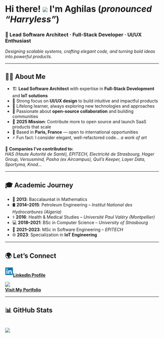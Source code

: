 # Hi there! <img src="https://media.giphy.com/media/hvRJCLFzcasrR4ia7z/giphy.gif" width="25px"> I'm **Aghilas** (*pronounced “Harryless”*)  

### 🚀 Lead Software Architect · Full-Stack Developer · UI/UX Enthusiast  
*Designing scalable systems, crafting elegant code, and turning bold ideas into powerful products.*  

---

## 👨‍💻 About Me
- 🏗 **Lead Software Architect** with expertise in **Full-Stack Development** and **IoT solutions**  
- 🎨 Strong focus on **UI/UX design** to build intuitive and impactful products  
- 🌱 Lifelong learner, always exploring new technologies and approaches  
- 🤝 Passionate about **open-source collaboration** and building communities  
- 🎯 **2025 Mission**: Contribute more to open source and launch SaaS products that scale  
- 📍 Based in **Paris, France** — open to international opportunities  
- ⚡ Fun fact: I consider elegant, well-refactored code… *a work of art*  

💼 **Companies I’ve contributed to:**  
*HAS (Haute Autorité de Santé), EPITECH, Electricité de Strasbourg, Hager Group, Versusmind, Pasha (ex Aircampus), Quil’s Keeper, Layer Data, Sportyma, Knod…*  

---

## 🎓 Academic Journey
- 📐 **2013**: Baccalauréat in Mathematics  
- 🛢 **2014–2015**: Petroleum Engineering – *Institut National des Hydrocarbures (Algeria)*  
- ⚕ **2016**: Health & Medical Studies – *Université Paul Valéry (Montpellier)*  
- 💻 **2018–2021**: BSc in Computer Science – *University of Strasbourg*  
- 🧠 **2021–2023**: MSc in Software Engineering – *EPITECH*  
- 🌐 **2023**: Specialization in **IoT Engineering**  

---

## 🌍 Let’s Connect
[<img src="https://raw.githubusercontent.com/devicons/devicon/9f4f5cdb393299a81125eb5127929ea7bfe42889/icons/linkedin/linkedin-plain.svg" width="26px" align="left" />](https://www.linkedin.com/in/azzougaghilas/)  
**[LinkedIn Profile](https://www.linkedin.com/in/azzougaghilas/)**  

[<img src="https://mir-s3-cdn-cf.behance.net/project_modules/source/945b0225337909.563440870421b.png" width="26px" align="left" />](https://aghilas.fr/)  
**[Visit My Portfolio](https://aghilas.fr/)**  

---

## 📊 GitHub Stats
<!--a href="https://github.com/loupdemon">
  <img align="center" src="https://github-readme-stats.vercel.app/api?username=loupdemon&count_private=true&show_icons=true&hide=stars,issues&theme=tokyonight" />
</a-->  

<br/>  

<a href="https://github.com/loupdemon">
  <img align="center" src="https://github-readme-stats.vercel.app/api/top-langs/?username=loupdemon&layout=compact&hide=Vue,Java&theme=tokyonight&langs_count=6" />
</a>  

